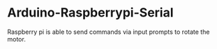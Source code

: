 # Arduino-Raspberrypi-Serial
Raspberry pi is able to send commands via input prompts to rotate the motor.
